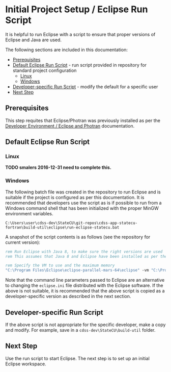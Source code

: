 # Initial Project Setup / Eclipse Run Script

It is helpful to run Eclipse with a script to ensure that proper versions of Eclipse and Java are used.

The following sections are included in this documentation:

* [Prerequisites](#prerequisites)
* [Default Eclipse Run Script](#default-eclipse-run-script) - run script provided in repository for standard project configuration
	+ [Linux](#linux)
	+ [Windows](#windows)
* [Developer-specific Run Script](#developer-specific-run-script) - modify the default for a specific user
* [Next Step](#next-step)

## Prerequisites

This step requites that Eclipse/Photran was previously installed as per the [Developer Environment / Eclipse and Photran](../dev-env/eclipse/) documentation.

## Default Eclipse Run Script

### Linux

**TODO smalers 2016-12-31 need to complete this.**

### Windows

The following batch file was created in the repository to run Eclipse and is suitable if the project
is configured as per this documentation.
It is recommended that developers use the script as is if possible to run from a Windows command shell that has
been initialized with the proper MinGW environment variables.

```text
C:\Users\user\cdss-dev\StateCU\git-repos\cdss-app-statecu-fortran\build-util\eclipse\run-eclipse-statecu.bat
```

A snapshot of the script contents is as follows (see the repository for current version):

```bat
rem Run Eclipse with Java 8, to make sure the right versions are used
rem This assumes that Java 8 and Eclipse have been installed as per the StateCU developer documentation.

rem Specify the VM to use and the maximum memory
"C:\Program Files\Eclipse\eclipse-parallel-mars-64\eclipse" -vm "C:\Program Files\Java\jre8\bin\java" -vmargs -Xmx700M

```

Note that the command line parameters passed to Eclipse are an alternative to changing the `eclipse.ini` file 
distributed with the Eclipse software.
If the above is not suitable, it is recommended that the above script is copied as a developer-specific version as described in the next section.

## Developer-specific Run Script

If the above script is not appropriate for the specific developer, make a copy and modify.
For example, save in a `cdss-dev\StateCU\build-util` folder.

## Next Step

Use the run script to start Eclipse.  The next step is to set up an initial Eclipse workspace.

